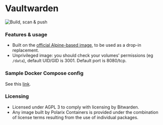 # Vaultwarden

![Build, scan & push](https://github.com/Polarix-Containers/vaultwarden/actions/workflows/build.yml/badge.svg)

### Features & usage
- Built on the [official Alpine-based image](https://github.com/dani-garcia/vaultwarden/tree/main/docker), to be used as a drop-in replacement.
- Unprivileged image: you should check your volumes' permissions (eg `/data`), default UID/GID is 3001. Default port is 8080/tcp.

### Sample Docker Compose config

See this [link](https://github.com/TommyTran732/Docker-Compose-Files/tree/main/vaultwarden).

### Licensing
- Licensed under AGPL 3 to comply with licensing by Bitwarden.
- Any image built by Polarix Containers is provided under the combination of license terms resulting from the use of individual packages.
